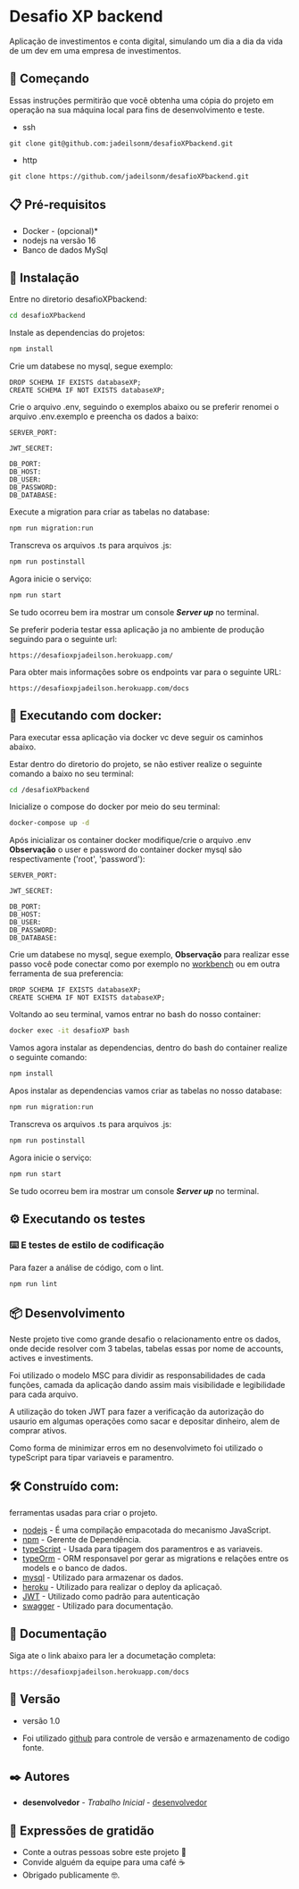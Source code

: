 # Desafio XP backend

Aplicação de investimentos e conta digital, simulando um dia a dia da vida de um dev em uma empresa de investimentos.

## 🚀 Começando


Essas instruções permitirão que você obtenha uma cópia do projeto em operação na sua máquina local para fins de desenvolvimento e teste.

* ssh
```
git clone git@github.com:jadeilsonm/desafioXPbackend.git
```

* http
```
git clone https://github.com/jadeilsonm/desafioXPbackend.git
```


## 📋 Pré-requisitos

- Docker - (opcional)*
- nodejs na versão 16
- Banco de dados MySql

## 🔧 Instalação


Entre no diretorio desafioXPbackend:
```sh
cd desafioXPbackend
```
Instale as dependencias do projetos:
```sh
npm install
```
Crie um databese no mysql, segue exemplo:

```
DROP SCHEMA IF EXISTS databaseXP;
CREATE SCHEMA IF NOT EXISTS databaseXP;
```

Crie o arquivo .env, seguindo o exemplos abaixo ou se preferir renomei o arquivo .env.exemplo e  preencha os dados a baixo:
```
SERVER_PORT: 

JWT_SECRET: 

DB_PORT: 
DB_HOST: 
DB_USER: 
DB_PASSWORD: 
DB_DATABASE: 
```
Execute a migration para criar as tabelas no database:
```sh
npm run migration:run
```
Transcreva os arquivos .ts para arquivos .js:
```sh
npm run postinstall
```
Agora inicie o serviço:
```sh
npm run start
```
Se tudo ocorreu bem ira mostrar um console ***Server up*** no terminal.

Se preferir poderia testar essa aplicação ja no ambiente de produção seguindo para o seguinte url:

```url
https://desafioxpjadeilson.herokuapp.com/
```
Para obter mais informações sobre os endpoints var para o seguinte URL:
```url
https://desafioxpjadeilson.herokuapp.com/docs
```

## 🐋 Executando com docker:

Para executar essa aplicação via docker vc deve seguir os caminhos abaixo.

Estar dentro do diretorio do projeto, se não estiver realize o seguinte comando a baixo no seu terminal:
```sh
cd /desafioXPbackend
```
Inicialize o compose do docker por meio do seu terminal:
```sh
docker-compose up -d
```
Após inicializar os container docker modifique/crie o arquivo .env **Observação** o user e password do container docker mysql são respectivamente ('root', 'password'):
```
SERVER_PORT: 

JWT_SECRET: 

DB_PORT: 
DB_HOST: 
DB_USER: 
DB_PASSWORD: 
DB_DATABASE: 
```
Crie um databese no mysql, segue exemplo, **Observação** para realizar esse passo você pode conectar como por exemplo no [workbench](https://www.mysql.com/products/workbench/) ou em outra ferramenta de sua preferencia:

```
DROP SCHEMA IF EXISTS databaseXP;
CREATE SCHEMA IF NOT EXISTS databaseXP;
```
Voltando ao seu terminal, vamos entrar no bash do nosso container:

```sh
docker exec -it desafioXP bash
```
Vamos agora instalar as dependencias, dentro do bash do container realize o seguinte comando:

```sh
npm install
```
Apos instalar as dependencias vamos criar as tabelas no nosso database:

```sh
npm run migration:run
```
Transcreva os arquivos .ts para arquivos .js:
```sh
npm run postinstall
```
Agora inicie o serviço:
```sh
npm run start
```
Se tudo ocorreu bem ira mostrar um console ***Server up*** no terminal.
## ⚙️ Executando os testes


### ⌨️ E testes de estilo de codificação

Para fazer a análise de código, com o lint.

```sh
npm run lint
```

## 📦 Desenvolvimento

Neste projeto tive como grande desafio o relacionamento entre os dados, onde decide resolver com 3 tabelas, tabelas essas por nome de accounts, actives e investiments.

Foi utilizado o modelo MSC para dividir as responsabilidades de cada funções, camada da aplicação dando assim mais visibilidade e legibilidade para cada arquivo.

A utilização do token JWT para fazer a verificação da autorização do usaurio em algumas operações como sacar e depositar dinheiro, alem de comprar ativos.

Como forma de minimizar erros em no desenvolvimeto foi utilizado o typeScript para tipar variaveis e paramentro.

## 🛠️ Construído com:

ferramentas usadas para criar o projeto.

* [nodejs](https://nodejs.org/en/) - É uma compilação empacotada do mecanismo JavaScript.
* [npm](https://www.npmjs.com/) - Gerente de Dependência.
* [typeScript](https://www.typescriptlang.org/) - Usada para tipagem dos paramentros e as variaveis.
* [typeOrm](https://typeorm.io/) - ORM responsavel por gerar as migrations e relações entre os models e o banco de dados.
* [mysql](https://www.mysql.com/) - Utilizado para armazenar os dados.
* [heroku](https://www.heroku.com/) - Utilizado para realizar o deploy da aplicaçaõ.
* [JWT](https://jwt.io/) - Utilizado como padrão para autenticação
* [swagger](https://swagger.io/) - Utilizado para documentação.

## 📄 Documentação

Siga ate o link abaixo para ler a documetação completa:
```
https://desafioxpjadeilson.herokuapp.com/docs
```

## 📌 Versão

* versão 1.0

* Foi utilizado [github](https://github.com/) para controle de versão e armazenamento de codigo fonte.

## ✒️ Autores

* **desenvolvedor** - *Trabalho Inicial* - [desenvolvedor](https://github.com/jadeilsonm)


## 🎁 Expressões de gratidão

* Conte a outras pessoas sobre este projeto 📢
* Convide alguém da equipe para uma café ☕ 
* Obrigado publicamente 🤓.


